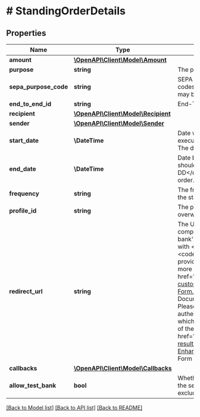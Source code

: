 # # StandingOrderDetails

## Properties

Name | Type | Description | Notes
------------ | ------------- | ------------- | -------------
**amount** | [**\OpenAPI\Client\Model\Amount**](Amount.md) |  |
**purpose** | **string** | The purpose of the transfer transaction | [optional]
**sepa_purpose_code** | **string** | SEPA purpose code, according to ISO 20022, external codes set.&lt;br/&gt;Please note that the SEPA purpose code may be ignored by some banks. | [optional]
**end_to_end_id** | **string** | End-To-End ID for the transfer transaction. | [optional]
**recipient** | [**\OpenAPI\Client\Model\Recipient**](Recipient.md) |  |
**sender** | [**\OpenAPI\Client\Model\Sender**](Sender.md) |  | [optional]
**start_date** | **\DateTime** | Date when the 1st of the standing orders should be executed, in the format &lt;code&gt;YYYY-MM-DD&lt;/code&gt;. The date may not be in the past. |
**end_date** | **\DateTime** | Date by when the last standing order in the request should be executed, in the format &lt;code&gt;YYYY-MM-DD&lt;/code&gt;. If is not provided, it is an infinite standing order. This date must be after the start date. | [optional]
**frequency** | **string** | The frequency of the recurring payment resulting from the standing order. |
**profile_id** | **string** | The profile to be applied to the web form.&lt;br/&gt;This will overwrite the default profile, if such a profile exists. | [optional]
**redirect_url** | **string** | The URL where the end-user will be redirected to after completing the bank login and (possibly) the SCA on the bank&#39;s website. Must always be provided by mandators with &lt;code&gt;FULLY_LICENSED&lt;/code&gt; or &lt;code&gt;PISP&lt;/code&gt; license type, and may not be provided by mandators with other license types. Find more info in the &lt;a target&#x3D;&#39;_blank&#39; href&#x3D;&#39;https://documentation.finapi.io/webform/Licensed-customers-using-the-Web-Form.2832302195.html&#39;&gt;Web Form 2.0 Public Documentation&lt;/a&gt;.&lt;br/&gt;&lt;br/&gt;&lt;strong&gt;NOTE:&lt;/strong&gt; Please note that this URL is used during the bank authentication flow. If you would like to provide a URL to which the end user will get redirected at the &lt;strong&gt;end of the web form flow&lt;/strong&gt;, please check out the &lt;a href&#x3D;&#39;https://documentation.finapi.io/webform/For-best-results!.2477654019.html#Forbestresults!-Enhanceend-userexperience!&#39; target&#x3D;&#39;_blank&#39;&gt;Web Form 2.0 Public Documentation&lt;/a&gt;. | [optional]
**callbacks** | [**\OpenAPI\Client\Model\Callbacks**](Callbacks.md) |  | [optional]
**allow_test_bank** | **bool** | Whether the bank search will include the test banks in the search results. When set to false, all test banks will be excluded from the bank search results. | [optional] [default to true]

[[Back to Model list]](../../README.md#models) [[Back to API list]](../../README.md#endpoints) [[Back to README]](../../README.md)
